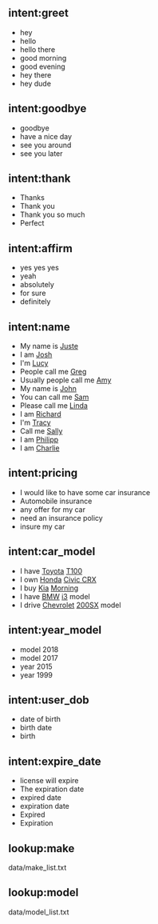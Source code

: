 <!--- Make sure to update this training data file with more training examples from https://forum.rasa.com/t/grab-the-nlu-training-dataset-and-starter-packs/903 --> 
## intent:greet
- hey
- hello
- hello there
- good morning
- good evening
- hey there
- hey dude


## intent:goodbye
- goodbye
- have a nice day
- see you around
- see you later


## intent:thank
- Thanks
- Thank you
- Thank you so much
- Perfect


## intent:affirm
- yes yes yes
- yeah
- absolutely
- for sure
- definitely


## intent:name
- My name is [Juste](name)  <!--- Square brackets contain the value of entity while the text in parentheses is a a label of the entity --> 
- I am [Josh](name)
- I'm [Lucy](name)
- People call me [Greg](name)
- Usually people call me [Amy](name)
- My name is [John](name)
- You can call me [Sam](name)
- Please call me [Linda](name)
- I am [Richard](name)
- I'm [Tracy](name)
- Call me [Sally](name)
- I am [Philipp](name)
- I am [Charlie](name)


<!-- ## intent:joke
- Can you tell me a joke?
- I would like to hear a joke
- Tell me a joke
- A joke please
- Tell me a joke please
- I would like to hear a joke
- I would loke to hear a joke, please
- Can you tell jokes?
- Please tell me a joke
- I need to hear a joke -->


## intent:pricing
- I would like to have some car insurance
- Automobile insurance
- any offer for my car
- need an insurance policy
- insure my car

<!-- - make
- model
- year
- age
- date -->

<!-- ## intent:make
- I have a [BMW](make) 
- I have a [Toyota](make)
- I own a [Honda](make)
- I just buy a [Kia](make) -->
<!-- - [Chevrolet](make) -->


## intent:car_model
- I have [Toyota](make) [T100](model)
- I own [Honda](make) [Civic CRX](model)
- I buy [Kia](make) [Morning](model)
- I have [BMW](make) [i3](model) model
- I drive [Chevrolet](make) [200SX](model) model
<!-- - I have a [Chevrolet](make) [200SX](model) [2010](year) -->
<!-- - I have a [Honda](make) [Civic](model) [2000](year) -->
<!-- - [200SX](model) -->


## intent:year_model
- model 2018
- model 2017
- year 2015
- year 1999

## intent:user_dob
- date of birth 
- birth date
- birth

<!-- ## intent:issue_date
- The issue date
- Issue date
- issued date
- issue
- My license has been issued -->

## intent:expire_date
- license will expire
- The expiration date
- expired date
- expiration date
- Expired
- Expiration


## lookup:make  <!-- no list to specify lookup table file -->
data/make_list.txt

## lookup:model  <!-- no list to specify lookup table file -->
data/model_list.txt



<!-- ## intent:age
- I am [48](age)
- [20](age)

## intent:year
- It is model [2017](year)
- Model [1990](year)
- [2000](year)

## intent:date
- [13-11-2017](date)
- [20-11-1989](date) -->
